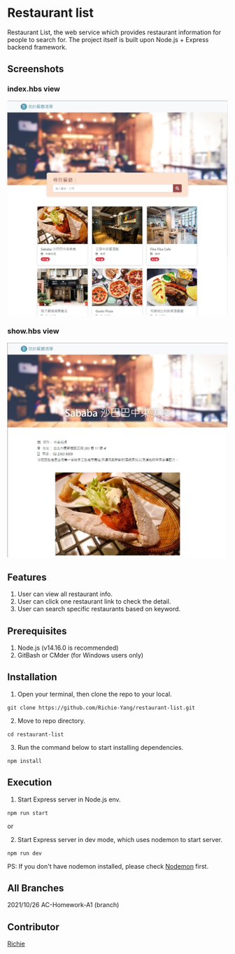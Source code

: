 # Restaurant list

Restaurant List, the web service which provides restaurant information for people to search for. The project itself is built upon Node.js + Express backend framework.

## Screenshots

### index.hbs view
![Index Page](https://github.com/Richie-Yang/restaurant-list/blob/AC-Homework-A1/public/img/restaurant-index.jpg)
### show.hbs view
![Show Page](https://github.com/Richie-Yang/restaurant-list/blob/AC-Homework-A1/public/img/restaurant-show.jpg)

## Features
1. User can view all restaurant info.
2. User can click one restaurant link to check the detail.
3. User can search specific restaurants based on keyword.

## Prerequisites
1. Node.js (v14.16.0 is recommended)
3. GitBash or CMder (for Windows users only)

## Installation
1. Open your terminal, then clone the repo to your local.
```
git clone https://github.com/Richie-Yang/restaurant-list.git
```
2. Move to repo directory.
```
cd restaurant-list
```
3. Run the command below to start installing dependencies.
```
npm install
```

## Execution
1. Start Express server in Node.js env.
```
npm run start
```
or

2. Start Express server in dev mode, which uses nodemon to start server.
```
npm run dev
```
PS: If you don't have nodemon installed, please check [Nodemon](https://www.npmjs.com/package/nodemon) first.

## All Branches
2021/10/26 AC-Homework-A1 (branch)

## Contributor
[Richie](https://github.com/Richie-Yang)
